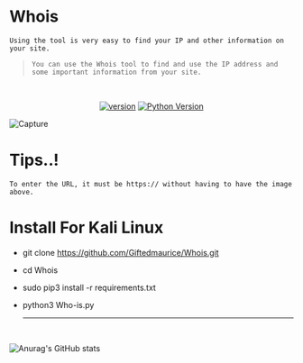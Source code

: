 # Whois 
`Using the tool is very easy to find your IP and other information on your site.`
> `You can use the Whois tool to find and use the IP address and some important information from your site.`
<br>
<p align='center'>
<a href="https://github.com/Giftedmaurice/Whois"><img src="https://img.shields.io/badge/Version-2.0.1-brightgreen.svg?style=style=flat-square" alt="version"></a>
<a href="https://github.com/Giftedmaurice/Whois"><img src="https://img.shields.io/badge/python-3.11.3-orange.svg?style=style=flat-square" alt="Python Version"></a> 
</p>

![Capture](https://github.com/Giftedmaurice/Whois/assets/72475141/a7e74882-6b95-4025-95c4-40b9e566a7cb)
<br>

# Tips..!
`To enter the URL, it must be https:// without having to have the image above.`

# Install For Kali Linux
- git clone https://github.com/Giftedmaurice/Whois.git
- cd Whois
- sudo pip3 install -r requirements.txt
- python3 Who-is.py

    -----------------------------------------------------------
<br>

![Anurag's GitHub stats](https://github-readme-stats.vercel.app/api?username=Giftedmaurice&theme=merko&show_icons=true)











